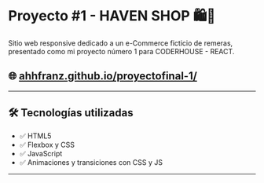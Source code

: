 # Proyecto #1 - HAVEN SHOP 🛍️💍

Sitio web responsive dedicado a un e-Commerce ficticio de remeras, presentado como mi proyecto número 1 para CODERHOUSE - REACT.

## 🌐 [ahhfranz.github.io/proyectofinal-1/](ahhfranz.github.io/proyectofinal-1/)

---

## 🛠 Tecnologías utilizadas

- ✅ HTML5
- ✅ Flexbox y CSS
- ✅ JavaScript
- ✅ Animaciones y transiciones con CSS y JS

---


